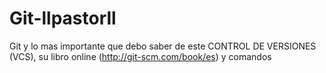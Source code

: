 Git-llpastorll
==============

Git y lo mas importante que debo saber de este CONTROL DE VERSIONES (VCS), su libro online (http://git-scm.com/book/es) y comandos
